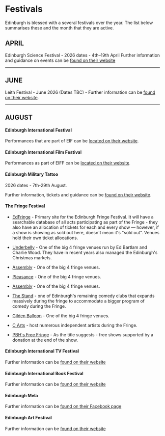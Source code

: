 # Festivals

Edinburgh is blessed with a several festivals over the year. The list below summarises these and the month that they are  active. 

## APRIL

Edinburgh Science Festival - 2026 dates -  4th–19th April
Further information and guidance on events can be [found on their website](https://www.edinburghscience.co.uk/festival/)

---

## JUNE

Leith Festival - June 2026 (Dates TBC) - Further information can be [found on their website](https://www.leithfestival.com/).

---

## AUGUST

#### Edinburgh International Festival

Performances that are part of EIF can be [located on their website](https://www.eif.co.uk/).

#### Edinburgh International Film Festival

Performances as part of EIFF can be [located on their website](https://www.edfilmfest.org/).

#### Edinburgh Military Tattoo

2026 dates - 7th-29th August.

Further information, tickets and guidance can be [found on their website](https://www.edintattoo.co.uk/).

#### The **Fringe** Festival

* [EdFringe](https://bit.ly/3Rt8gIE) - Primary site for the Edinburgh Fringe Festival. It will have a searchable database of all acts participating as part of the Fringe - they also have an allocation of tickets for each and every show — however, if a show is showing as sold out here, doesn't mean it's "sold out". Venues hold their own ticket allocations.

* [Underbelly](https://bit.ly/3tEVpep) - One of the big 4 fringe venues run by Ed Bartlam and Charlie Wood. They have in recent years also managed the Edinburgh's Christmas markets.

* [Assembly](https://bit.ly/48wmRKo) - One of the big 4 fringe venues.

* [Pleasance](https://bit.ly/3RzqckL) - One of the big 4 fringe venues.

* [Assembly](https://assemblyfestival.com/) - One of the big 4 fringe venues.

* [The Stand](https://bit.ly/4aBnXGg) - one of Edinburgh's remaining comedy clubs that expands massively during the fringe to accommodate a bigger program of comedy during the Fringe.

* [Gilden Balloon](https://bit.ly/3NHuZzE) - One of the big 4 fringe venues.

* [C Arts](http://www.cvenues.com/cvenues/) - host numerous independent artists during the Fringe. 

* [PBH's Free Fringe](https://bit.ly/4avH5Wj) - As the title suggests - free shows supported by a donation at the end of the show.

  

#### Edinburgh International TV Festival

Further information can be [found on their website](https://www.thetvfestival.com/)

#### Edinburgh International Book Festival

Further information can be [found on their website](https://www.edbookfest.co.uk/)

#### Edinburgh Mela

Further information can be [found on their Facebook page ](https://www.facebook.com/TheEdMela/)

#### Edinburgh Art Festival

Further information can be [found on their website](https://www.edinburghartfestival.com/)